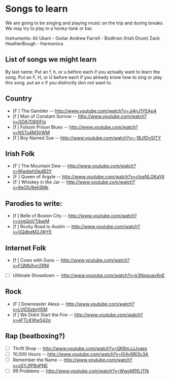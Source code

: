 # Songs to learn
We are going to be singing and playing music on the trip and during breaks.
We may try to play in a honky-tonk or bar.

Instruments:
Ali Ukani - Guitar
Andrew Farrell - Bodhran (Irish Drum)
Zack HeatherBough - Harmonica

List of songs we might learn
----------------------------
By last name:
Put an f, h, or u before each if you actually want to learn the song.
Put an F, H, or U before each if you already know how to sing or play this song.
put an x if you distinctly don not want to.

## Country
* [F  ] The Gambler             -- http://www.youtube.com/watch?v=Jj4nJ1YEAp4
* [f  ] Man of Constant Sorrow  -- http://www.youtube.com/watch?v=GDA708XlFIo
* [f  ] Folsom Prison Blues     -- http://www.youtube.com/watch?v=N5Ts4M3irWM
* [f  ] Boy Named Sue           -- http://www.youtube.com/watch?v=-1BJfDvSITY

## Irish Folk
* [F  ] The Mountain Dew        -- http://www.youtube.com/watch?v=WwdwhGkdB3Y
* [F  ] Queen of Argyle         -- http://www.youtube.com/watch?v=cIseNLGKaY4
* [F  ] Whiskey in the Jar      -- http://www.youtube.com/watch?v=8eOIU9ekSMk

## Parodies to write:
* [f  ] Belle of Boston City    -- http://www.youtube.com/watch?v=zsgQgVTdueM
* [f  ] Rocky Road to Austin    -- http://www.youtube.com/watch?v=0QdbeM2JWYE

## Internet Folk
* [f  ] Cows with Guns          -- http://www.youtube.com/watch?v=FQMbXvn2RNI
* [   ] Ultimate Showdown       -- http://www.youtube.com/watch?v=k3Nqguav6nE

## Rock
* [F  ] Downeaster Alexa        -- http://www.youtube.com/watch?v=LVlDSzbrH5M
* [f  ] We Didnt Start the Fire -- http://www.youtube.com/watch?v=eFTLKWw542g

## Rap (beatboxing?)
* [   ] Thrift Shop             -- http://www.youtube.com/watch?v=QK8mJJJvaes
* [   ] 10,000 Hours            -- http://www.youtube.com/watch?v=l04y9Rl3c3A
* [   ] Remember the Name       -- http://www.youtube.com/watch?v=o5YJfPBqPNE
* [   ] 99 Problems             -- http://www.youtube.com/watch?v=WwoM5fLITfk
